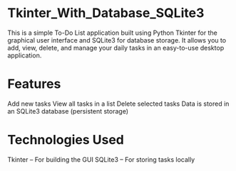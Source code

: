 # Tkinter_With_Database_SQLite3
This is a simple To-Do List application built using Python Tkinter for the graphical user interface and SQLite3 for database storage.
It allows you to add, view, delete, and manage your daily tasks in an easy-to-use desktop application.

# Features
 Add new tasks
 View all tasks in a list
 Delete selected tasks
 Data is stored in an SQLite3 database (persistent storage)
 
# Technologies Used
Tkinter – For building the GUI
SQLite3 – For storing tasks locally
